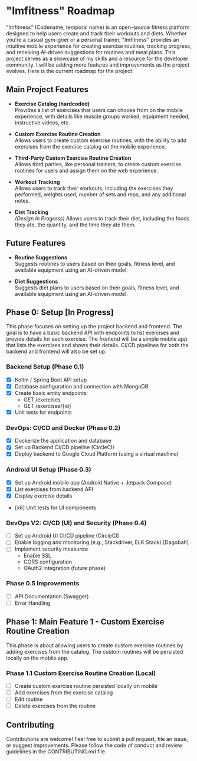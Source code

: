 # "Imfitness" Roadmap

"Imfitness" (Codename, temporal name) is an open-source fitness platform designed to help users create and track their
workouts and diets. Whether you're a casual gym-goer or a personal trainer, "Imfitness" provides an intuitive mobile
experience for creating exercise routines, tracking progress, and receiving AI-driven suggestions for routines and meal
plans. This project serves as a showcase of my skills and a resource for the developer community. I will be adding more
features and improvements as the project evolves. Here is the current roadmap for the project.

## Main Project Features

- **Exercise Catalog (hardcoded)**  
  Provides a list of exercises that users can choose from on the mobile experience, with details like muscle groups
  worked, equipment needed, instructive videos, etc.

- **Custom Exercise Routine Creation**  
  Allows users to create custom exercise routines, with the ability to add exercises from the exercise catalog on the
  mobile experience.

- **Third-Party Custom Exercise Routine Creation**  
  Allows third parties, like personal trainers, to create custom exercise routines for users and assign them on the web
  experience.

- **Workout Tracking**  
  Allows users to track their workouts, including the exercises they performed, weights used, number of sets and reps,
  and any additional notes.

- **Diet Tracking**  
  *(Design In Progress)* Allows users to track their diet, including the foods they ate, the quantity, and the time they
  ate them.

## Future Features

- **Routine Suggestions**  
  Suggests routines to users based on their goals, fitness level, and available equipment using an AI-driven model.

- **Diet Suggestions**  
  Suggests diet plans to users based on their goals, fitness level, and available equipment using an AI-driven model.

## Phase 0: Setup [In Progress]

This phase focuses on setting up the project backend and frontend. The goal is to have a basic backend API with
endpoints to list exercises and provide details for each exercise. The frontend will be a simple mobile app that lists
the exercises and shows their details. CI/CD pipelines for both the backend and frontend will also be set up.

### Backend Setup (Phase 0.1)

- [x] Kotlin / Spring Boot API setup
- [x] Database configuration and connection with MongoDB
- [x] Create basic entity endpoints:
    - GET /exercises
    - GET /exercises/{id}
- [x] Unit tests for endpoints

### DevOps: CI/CD and Docker (Phase 0.2)

- [x] Dockerize the application and database
- [x] Set up Backend CI/CD pipeline (CircleCI)
- [x] Deploy backend to Google Cloud Platform (using a virtual machine)

### Android UI Setup (Phase 0.3)

- [x] Set up Android mobile app (Android Native + Jetpack Compose)
- [x] List exercises from backend API
- [x] Display exercise details
- [x6] Unit tests for UI components

### DevOps V2: CI/CD (UI) and Security (Phase 0.4)

- [ ] Set up Android UI CI/CD pipeline (CircleCI)
- [ ] Enable logging and monitoring (e.g., Stackdriver, ELK Stack) [Dagobah]
- [ ] Implement security measures:
    - Enable SSL
    - CORS configuration
    - OAuth2 integration (future phase)

### Phase 0.5 Improvements

- [ ] API Documentation (Swagger)
- [ ] Error Handling

## Phase 1: Main Feature 1 - Custom Exercise Routine Creation

This phase is about allowing users to create custom exercise routines by adding exercises from the catalog. The custom
routines will be persisted locally on the mobile app.

### Phase 1.1 Custom Exercise Routine Creation (Local)

- [ ] Create custom exercise routine persisted locally on mobile
- [ ] Add exercises from the exercise catalog
- [ ] Edit routine
- [ ] Delete exercises from the routine

## Contributing

Contributions are welcome! Feel free to submit a pull request, file an issue, or suggest improvements. Please follow the
code of conduct and review guidelines in the CONTRIBUTING.md file.
